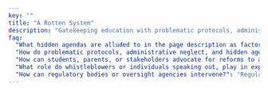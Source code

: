 ```yaml
---
key: ""
title: "A Rotten System"
description: "Gatekeeping education with problematic protocols, administrative neglect, and hidden agendas affecting students' education."
faq:
  "What hidden agendas are alluded to in the page description as factors affecting students' education?": "Hidden agendas may include actions or decisions by authorities within educational institutions driven by personal interests, financial motives, political affiliations, or biases that prioritize certain agendas over students' educational needs."
  "How do problematic protocols, administrative neglect, and hidden agendas collectively affect students' education?": "Collectively, these factors negatively impact students' education by fostering an environment of inequity, injustice, and instability that hinders academic growth, diminishes learning outcomes, and undermines the student's educational experience."
  "How can students, parents, or stakeholders advocate for reforms to address the rotten system?": "They can advocate for reforms by raising awareness, engaging with school administrators, participating in parent-teacher associations, collaborating with advocacy groups, and utilizing channels such as petitions, public forums, or media platforms to demand accountability and change."
  "What role do whistleblowers or individuals speaking out, play in exposing and addressing issues within educational institutions?": "Whistleblowers play a crucial role in exposing issues within educational institutions by bringing attention to misconduct, corruption, or systemic failures, which can lead to investigations, reforms, and accountability measures to address the issues."
  "How can regulatory bodies or oversight agencies intervene?": "Regulatory bodies can intervene by conducting audits, investigations, or inspections to assess compliance with educational standards, enforcing penalties for violations, and implementing reforms to address systemic issues."
---
```

